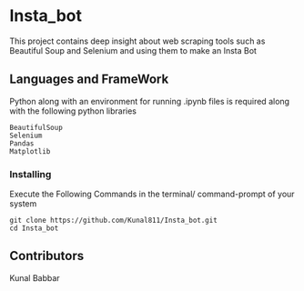 # Insta_bot
This project contains deep insight about web scraping tools such as Beautiful Soup and Selenium and using them to make an Insta Bot 
## Languages and FrameWork 
Python along with an environment for running .ipynb files is required along with the following python libraries
```
BeautifulSoup
Selenium
Pandas
Matplotlib

```

### Installing

Execute the Following Commands in the terminal/ command-prompt of your system

```
git clone https://github.com/Kunal811/Insta_bot.git
cd Insta_bot
```

## Contributors

Kunal Babbar
